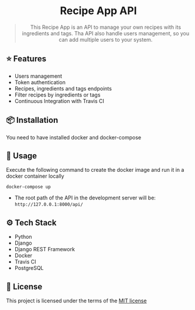 <div align="center">
  <h1>Recipe App API</h1>
  <blockquote>This Recipe App is an API to manage your own recipes with its ingredients and tags. Tha API also handle users management, so you can add multiple users to your system.</blockquote>
</div>

## ⭐️ Features

- Users management
- Token authentication
- Recipes, ingredients and tags endpoints
- Filter recipes by ingredients or tags
- Continuous Integration with Travis CI

## 📦 Installation

You need to have installed docker and docker-compose

## 🚀 Usage

Execute the following command to create the docker image and run it in a docker container locally

```
docker-compose up
```

- The root path of the API in the development server will be: `http://127.0.0.1:8000/api/`

## ⚙️ Tech Stack

- Python
- Django
- Django REST Framework
- Docker
- Travis CI
- PostgreSQL

## 📝 License

This project is licensed under the terms of the
[MIT license](/LICENSE)
